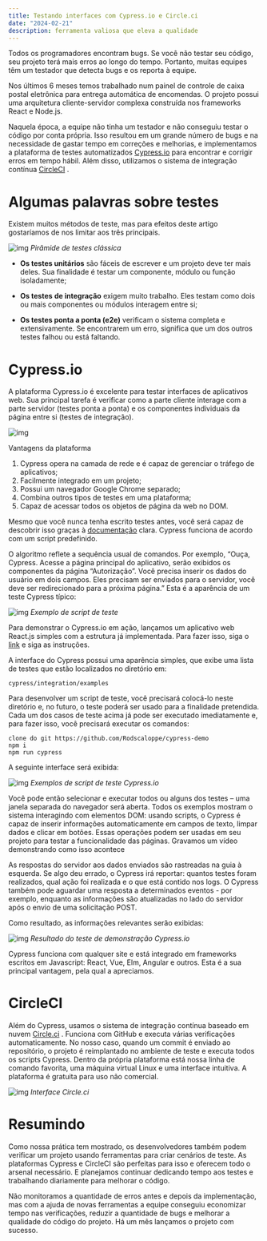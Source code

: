 ```yaml
---
title: Testando interfaces com Cypress.io e Circle.ci
date: "2024-02-21"
description: ferramenta valiosa que eleva a qualidade
---
```


Todos os programadores encontram bugs. Se você não testar seu código, seu projeto terá mais erros ao longo do tempo. Portanto, muitas equipes têm um testador que detecta bugs e os reporta à equipe.

Nos últimos 6 meses temos trabalhado num painel de controle de caixa postal eletrônica para entrega automática de encomendas.
O projeto possui uma arquitetura cliente-servidor complexa construída nos frameworks React e Node.js.

Naquela época, a equipe não tinha um testador e não conseguiu testar o código por conta própria. Isso resultou em um grande número de bugs e na necessidade de gastar tempo em correções e melhorias, e implementamos a plataforma de testes automatizados [Cypress.io](http://cypress.io/) para encontrar e corrigir erros em tempo hábil. Além disso, utilizamos o sistema de integração contínua [CircleCI](https://circleci.com/) .

# Algumas palavras sobre testes

Existem muitos métodos de teste, mas para efeitos deste artigo gostaríamos de nos limitar aos três principais.

![img](/content/blog/cypress/piramide.webp)
_Pirâmide de testes clássica_

- **Os testes unitários** são fáceis de escrever e um projeto deve ter mais deles. Sua finalidade é testar um componente, módulo ou função isoladamente;

- **Os testes** **de integração** exigem muito trabalho. Eles testam como dois ou mais componentes ou módulos interagem entre si;

- **Os testes ponta a ponta (e2e)** verificam o sistema completa e extensivamente. Se encontrarem um erro, significa que um dos outros testes falhou ou está faltando.

# Cypress.io

A plataforma Cypress.io é excelente para testar interfaces de aplicativos web. Sua principal tarefa é verificar como a parte cliente interage com a parte servidor (testes ponta a ponta) e os componentes individuais da página entre si (testes de integração).

![img](/content/blog/cypress/Vantagens%20da%20plataforma.webp)

Vantagens da plataforma

1. Cypress opera na camada de rede e é capaz de gerenciar o tráfego de aplicativos;
2. Facilmente integrado em um projeto;
3. Possui um navegador Google Chrome separado;
4. Combina outros tipos de testes em uma plataforma;
5. Capaz de acessar todos os objetos de página da web no DOM.

Mesmo que você nunca tenha escrito testes antes, você será capaz de descobrir isso graças à [documentação](https://docs.cypress.io/guides/overview/why-cypress.html) clara. Cypress funciona de acordo com um script predefinido.

O algoritmo reflete a sequência usual de comandos. Por exemplo, “Ouça, Cypress. Acesse a página principal do aplicativo, serão exibidos os componentes da página “Autorização”. Você precisa inserir os dados do usuário em dois campos. Eles precisam ser enviados para o servidor, você deve ser redirecionado para a próxima página.” Esta é a aparência de um teste Cypress típico:

![img](/content/blog/cypress/Exemplo%20de%20script%20de%20teste.webp)
_Exemplo de script de teste_

Para demonstrar o Cypress.io em ação, lançamos um aplicativo web React.js simples com a estrutura já implementada. Para fazer isso, siga o [link](https://github.com/Rodscaloppe/cypress-demo) e siga as instruções.

A interface do Cypress possui uma aparência simples, que exibe uma lista de testes que estão localizados no diretório em:

`cypress/integration/examples`

Para desenvolver um script de teste, você precisará colocá-lo neste diretório e, no futuro, o teste poderá ser usado para a finalidade pretendida. Cada um dos casos de teste acima já pode ser executado imediatamente e, para fazer isso, você precisará executar os comandos:

```
clone do git https://github.com/Rodscaloppe/cypress-demo
npm i
npm run cypress
```

A seguinte interface será exibida:

![img](/content/blog/cypress/exemplo%20script.webp)
_Exemplos de script de teste Cypress.io_

Você pode então selecionar e executar todos ou alguns dos testes – uma janela separada do navegador será aberta. Todos os exemplos mostram o sistema interagindo com elementos DOM: usando scripts, o Cypress é capaz de inserir informações automaticamente em campos de texto, limpar dados e clicar em botões. Essas operações podem ser usadas em seu projeto para testar a funcionalidade das páginas. Gravamos um vídeo demonstrando como isso acontece

As respostas do servidor aos dados enviados são rastreadas na guia à esquerda. Se algo deu errado, o Cypress irá reportar: quantos testes foram realizados, qual ação foi realizada e o que está contido nos logs. O Cypress também pode aguardar uma resposta a determinados eventos - por exemplo, enquanto as informações são atualizadas no lado do servidor após o envio de uma solicitação POST.

Como resultado, as informações relevantes serão exibidas:

![img](/content/blog/cypress/pratica.webp)
_Resultado do teste de demonstração Cypress.io_

Cypress funciona com qualquer site e está integrado em frameworks escritos em Javascript: React, Vue, Elm, Angular e outros. Esta é a sua principal vantagem, pela qual a apreciamos.

# CircleCI

Além do Cypress, usamos o sistema de integração contínua baseado em nuvem [Circle.ci](https://circleci.com/) . Funciona com GitHub e executa várias verificações automaticamente. No nosso caso, quando um commit é enviado ao repositório, o projeto é reimplantado no ambiente de teste e executa todos os scripts Cypress. Dentro da própria plataforma está nossa linha de comando favorita, uma máquina virtual Linux e uma interface intuitiva. A plataforma é gratuita para uso não comercial.

![img](/content/blog/cypress/circleCI.webp)
_Interface Circle.ci_

# Resumindo

Como nossa prática tem mostrado, os desenvolvedores também podem verificar um projeto usando ferramentas para criar cenários de teste. As plataformas Cypress e CircleCI são perfeitas para isso e oferecem todo o arsenal necessário. E planejamos continuar dedicando tempo aos testes e trabalhando diariamente para melhorar o código.

Não monitoramos a quantidade de erros antes e depois da implementação, mas com a ajuda de novas ferramentas a equipe conseguiu economizar tempo nas verificações, reduzir a quantidade de bugs e melhorar a qualidade do código do projeto. Há um mês lançamos o projeto com sucesso.
